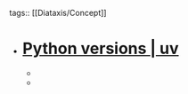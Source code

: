tags:: [[Diataxis/Concept]]

- # [Python versions | uv](https://docs.astral.sh/uv/concepts/python-versions/)
	-
	-